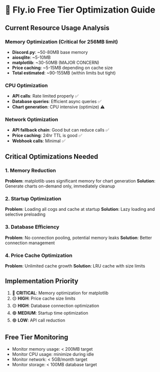 # 🚀 Fly.io Free Tier Optimization Guide

## Current Resource Usage Analysis

### Memory Optimization (Critical for 256MB limit)
- **Discord.py**: ~50-80MB base memory
- **aiosqlite**: ~5-10MB  
- **matplotlib**: ~30-50MB (MAJOR CONCERN)
- **Price caching**: ~5-15MB depending on cache size
- **Total estimated**: ~90-155MB (within limits but tight)

### CPU Optimization 
- **API calls**: Rate limited properly ✅
- **Database queries**: Efficient async queries ✅  
- **Chart generation**: CPU intensive (optimize) ⚠️

### Network Optimization
- **API fallback chain**: Good but can reduce calls ✅
- **Price caching**: 24hr TTL is good ✅
- **Webhook calls**: Minimal ✅

## Critical Optimizations Needed

### 1. Memory Reduction
**Problem**: matplotlib uses significant memory for chart generation
**Solution**: Generate charts on-demand only, immediately cleanup

### 2. Startup Optimization  
**Problem**: Loading all cogs and cache at startup
**Solution**: Lazy loading and selective preloading

### 3. Database Efficiency
**Problem**: No connection pooling, potential memory leaks
**Solution**: Better connection management

### 4. Price Cache Optimization
**Problem**: Unlimited cache growth
**Solution**: LRU cache with size limits

## Implementation Priority
1. 🔴 **CRITICAL**: Memory optimization for matplotlib
2. 🟡 **HIGH**: Price cache size limits  
3. 🟡 **HIGH**: Database connection optimization
4. 🟢 **MEDIUM**: Startup time optimization
5. 🟢 **LOW**: API call reduction

## Free Tier Monitoring
- Monitor memory usage: < 200MB target
- Monitor CPU usage: minimize during idle
- Monitor network: < 5GB/month target
- Monitor storage: < 100MB database target
